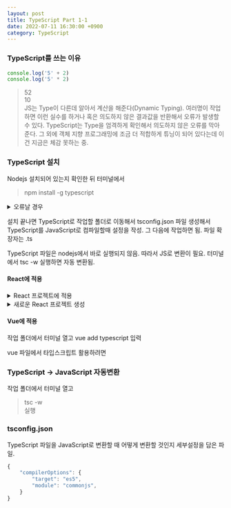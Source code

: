 ```yaml
---
layout: post
title: TypeScript Part 1-1
date: 2022-07-11 16:30:00 +0900
category: TypeScript
---
```

### TypeScript를 쓰는 이유
```JavaScript
console.log('5' + 2)
console.log('5' * 2)
```
> 52    
> 10    
JS는 Type이 다른데 알아서 계산을 해준다(Dynamic Typing). 여러명이 작업하면 이런 실수를 하거나 혹은 의도하지 않은 결과값을 반환해서 오류가 발생할 수 있다. TypeScript는 Type을 엄격하게 확인해서 의도하지 않은 오류를 막아준다. 그 외에 객체 지향 프로그래밍에 조금 더 적합하게 튜닝이 되어 있다는데 이건 지금은 체감 못하는 중.

### TypeScript 설치
Nodejs 설치되어 있는지 확인한 뒤 터미널에서
> npm install -g typescript    
<details>
<summary>오류날 경우</summary>
nodejs 업데이트    
windows : powershell 관리자 권한으로 실행한 뒤 set-ExecutionPolicy Unrestricted 입력 → y    
mac : sudo 붙여서 실행    
</details>

설치 끝나면 TypeScript로 작업할 폴더로 이동해서 tsconfig.json 파일 생성해서 TypeScript를 JavaScript로 컴파일할때 설정을 작성. 그 다음에 작업하면 됨. 파일 확장자는 .ts

TypeScript 파일은 nodejs에서 바로 실행되지 않음. 따라서 JS로 변환이 필요. 터미널에서 tsc -w 실행하면 자동 변환됨.

#### React에 적용
<details>
<summary>React 프로젝트에 적용</summary>
작업 폴더에서 터미널 열고
npm install --save typescript @types/node @types/react @types/react-dom @types jest
입력
</details>

<details>
<summary>새로운 React 프로젝트 생성</summary>
프로젝트를 생성할 작업 폴더에서 터미널 열고
npx create-react-app my-app --template typescript
입력
</details>

#### Vue에 적용
작업 폴더에서 터미널 열고
vue add typescript
입력

vue 파일에서 타입스크립트 활용하려면
> <script lang="ts">    
> </script>    

### TypeScript → JavaScript 자동변환
작업 폴더에서 터미널 열고
> tsc -w    
실행

### tsconfig.json
TypeScript 파일을 JavaScript로 변환할 때 어떻게 변환할 것인지 세부설정을 담은 파일.

```TypeScript
{
    "compilerOptions": {
        "target": "es5",
        "module": "commonjs",
    }
}
```
